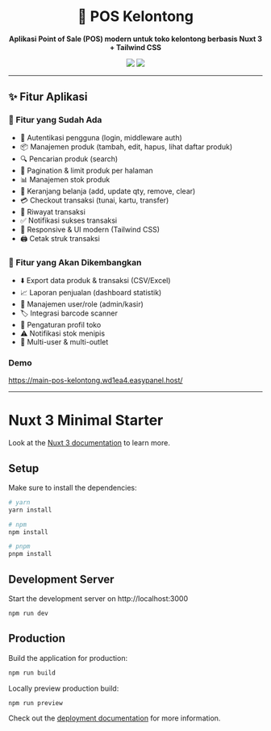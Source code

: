 
<div align="center">
  <h1>🛒 POS Kelontong</h1>
  <p><b>Aplikasi Point of Sale (POS) modern untuk toko kelontong berbasis Nuxt 3 + Tailwind CSS</b></p>
  <img src="https://img.shields.io/badge/Nuxt-3-green?logo=nuxtdotjs" />
  <img src="https://img.shields.io/badge/TailwindCSS-3-blue?logo=tailwindcss" />
</div>

---

## ✨ Fitur Aplikasi

### 🎉 Fitur yang Sudah Ada

- 🔐 Autentikasi pengguna (login, middleware auth)
- 📦 Manajemen produk (tambah, edit, hapus, lihat daftar produk)
- 🔍 Pencarian produk (search)
- 📄 Pagination & limit produk per halaman
- 📊 Manajemen stok produk
- 🛒 Keranjang belanja (add, update qty, remove, clear)
- 💳 Checkout transaksi (tunai, kartu, transfer)
- 🧾 Riwayat transaksi
- ✅ Notifikasi sukses transaksi
- 📱 Responsive & UI modern (Tailwind CSS)
- 🖨️ Cetak struk transaksi

### 🚀 Fitur yang Akan Dikembangkan

- ⬇️ Export data produk & transaksi (CSV/Excel)
- 📈 Laporan penjualan (dashboard statistik)
- 👤 Manajemen user/role (admin/kasir)
- 🏷️ Integrasi barcode scanner
- 🏪 Pengaturan profil toko
- ⚠️ Notifikasi stok menipis
- 🏬 Multi-user & multi-outlet

### Demo
https://main-pos-kelontong.wd1ea4.easypanel.host/


---

# Nuxt 3 Minimal Starter

Look at the [Nuxt 3 documentation](https://nuxt.com/docs/getting-started/introduction) to learn more.

## Setup

Make sure to install the dependencies:

```bash
# yarn
yarn install

# npm
npm install

# pnpm
pnpm install
```

## Development Server

Start the development server on http://localhost:3000

```bash
npm run dev
```

## Production

Build the application for production:

```bash
npm run build
```

Locally preview production build:

```bash
npm run preview
```

Check out the [deployment documentation](https://nuxt.com/docs/getting-started/deployment) for more information.
